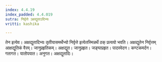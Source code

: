 ```yaml
---
index: 4.4.19
index_padded: 4.4.019
sutra: निर्वृत्ते ऽक्षद्यूताऽदिभ्यः
vritti: kashika

---
```

तेन इत्येव। अक्षद्यूतादिभ्यः तृतीयासमर्थेभ्यो निर्वृत्ते इत्येतस्मिन्नर्थे ठक् प्रत्ययो भवति। अक्षद्यूतेन निर्वृत्तम् आक्षद्यूतिकं वैरम्। जानुप्रहृतिकम्। अक्षद्यूत। जानुप्रहृत। जङ्घाप्रहृत। पादस्वेदन। कण्टकमर्दन। गतागत। यातोपयात। अनुगत। अक्षद्यूतादिः।